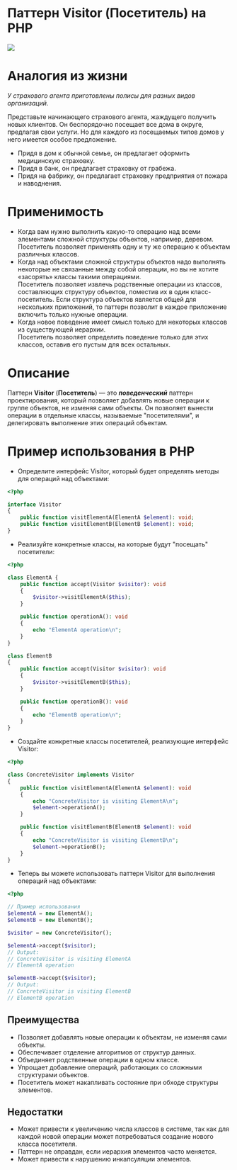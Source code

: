 # Паттерн Visitor (Посетитель) на PHP

![](https://refactoring.guru/images/patterns/content/visitor/visitor.png)


# Аналогия из жизни
_У страхового агента приготовлены полисы для разных видов организаций._  

Представьте начинающего страхового агента, жаждущего получить новых клиентов. Он беспорядочно посещает все дома в округе, предлагая свои услуги. Но для каждого из посещаемых типов домов у него имеется особое предложение.  
* Придя в дом к обычной семье, он предлагает оформить медицинскую страховку.
* Придя в банк, он предлагает страховку от грабежа.
* Придя на фабрику, он предлагает страховку предприятия от пожара и наводнения.

# Применимость
* Когда вам нужно выполнить какую-то операцию над всеми элементами сложной структуры объектов, например, деревом.    
  Посетитель позволяет применять одну и ту же операцию к объектам различных классов.  
*  Когда над объектами сложной структуры объектов надо выполнять некоторые не связанные между собой операции, но вы не хотите «засорять» классы такими операциями.   
   Посетитель позволяет извлечь родственные операции из классов, составляющих структуру объектов, поместив их в один класс-посетитель. Если структура объектов является общей для нескольких приложений, то паттерн позволит в каждое приложение включить только нужные операции.
* Когда новое поведение имеет смысл только для некоторых классов из существующей иерархии.  
  Посетитель позволяет определить поведение только для этих классов, оставив его пустым для всех остальных.


# Описание

Паттерн **Visitor** (**Посетитель**) — это _**поведенческий**_ паттерн проектирования, который позволяет добавлять новые операции к группе объектов, не изменяя сами объекты. Он позволяет вынести операции в отдельные классы, называемые "посетителями", и делегировать выполнение этих операций объектам.

# Пример использования в PHP

* Определите интерфейс Visitor, который будет определять методы для операций над объектами:
```php
<?php

interface Visitor
{
    public function visitElementA(ElementA $element): void;
    public function visitElementB(ElementB $element): void;
}
```

* Реализуйте конкретные классы, на которые будут "посещать" посетители:
```php
<?php

class ElementA {
    public function accept(Visitor $visitor): void
    {
        $visitor->visitElementA($this);
    }

    public function operationA(): void
    {
        echo "ElementA operation\n";
    }
}

class ElementB
{
    public function accept(Visitor $visitor): void
    {
        $visitor->visitElementB($this);
    }

    public function operationB(): void
    {
        echo "ElementB operation\n";
    }
}
```

* Создайте конкретные классы посетителей, реализующие интерфейс Visitor:
```php
<?php

class ConcreteVisitor implements Visitor
{
    public function visitElementA(ElementA $element): void
    {
        echo "ConcreteVisitor is visiting ElementA\n";
        $element->operationA();
    }

    public function visitElementB(ElementB $element): void
    {
        echo "ConcreteVisitor is visiting ElementB\n";
        $element->operationB();
    }
}
```

* Теперь вы можете использовать паттерн Visitor для выполнения операций над объектами:
```php
<?php

// Пример использования
$elementA = new ElementA();
$elementB = new ElementB();

$visitor = new ConcreteVisitor();

$elementA->accept($visitor);
// Output:
// ConcreteVisitor is visiting ElementA
// ElementA operation

$elementB->accept($visitor);
// Output:
// ConcreteVisitor is visiting ElementB
// ElementB operation
```

## Преимущества

* Позволяет добавлять новые операции к объектам, не изменяя сами объекты.
* Обеспечивает отделение алгоритмов от структур данных.
* Объединяет родственные операции в одном классе.
* Упрощает добавление операций, работающих со сложными структурами объектов. 
* Посетитель может накапливать состояние при обходе структуры элементов.

## Недостатки

* Может привести к увеличению числа классов в системе, так как для каждой новой операции может потребоваться создание нового класса посетителя.
* Паттерн не оправдан, если иерархия элементов часто меняется.
* Может привести к нарушению инкапсуляции элементов.